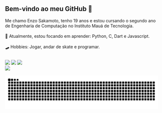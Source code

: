 ## Bem-vindo ao meu GitHub 👋

Me chamo Enzo Sakamoto, tenho 19 anos e estou cursando o segundo ano de Engenharia de Computação no Instituto Mauá de Tecnologia. </br>
</br>
👾 Atualmente, estou focando em aprender: Python, C, Dart e Javascript.
</br></br>
🛹 Hobbies: Jogar, andar de skate e programar.

##
 
<div> 
  <a href="https://www.instagram.com/sakamoto1g/" target="_blank"><img src="https://img.shields.io/badge/-Instagram-%23E4405F?style=for-the-badge&logo=instagram&logoColor=white" target="_blank"></a>
 	<a href="https://www.twitch.tv/saaka" target="_blank"><img src="https://img.shields.io/badge/Twitch-9146FF?style=for-the-badge&logo=twitch&logoColor=white" target="_blank"></a>
  <a href="https://www.linkedin.com/in/enzo-sakamoto-8676b2209/" target="_blank"><img src="https://img.shields.io/badge/-LinkedIn-%230077B5?style=for-the-badge&logo=linkedin&logoColor=white" target="_blank"></a>
</div>
<div>
  <a href="https://github.com/enzosakamoto">
  <img height="180em" src="https://github-readme-stats.vercel.app/api?username=enzosakamoto&show_icons=true&theme=dracula&include_all_commits=true&count_private=true"/>
  
  ![Snake animation](https://github.com/enzosakamoto/enzosakamoto/blob/output/github-contribution-grid-snake.svg)
  
</div>
